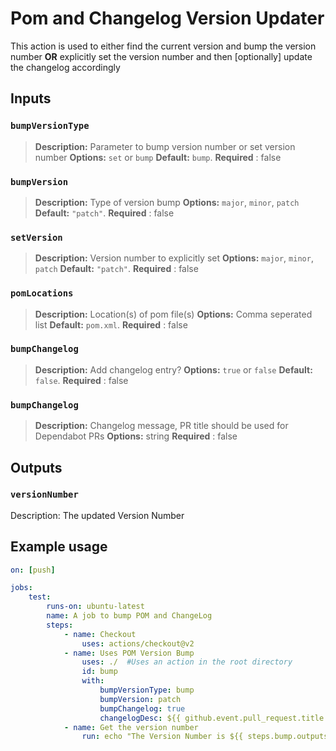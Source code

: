 
# Pom and Changelog Version Updater

This action is used to either find the current version and bump the version number **OR** explicitly set the version number and then [optionally] update the changelog accordingly

## Inputs


### `bumpVersionType`

> **Description:** Parameter to bump version number or set version number
> **Options:** `set` or `bump`
> **Default:** `bump`.
> **Required** : false
 

### `bumpVersion`

> **Description:** Type of version bump
> **Options:** `major`, `minor`, `patch`
> **Default:** `"patch"`.
> **Required** : false

### `setVersion`

> **Description:** Version number to explicitly set
> **Options:** `major`, `minor`, `patch`
> **Default:** `"patch"`.
> **Required** : false

### `pomLocations`

> **Description:** Location(s) of pom file(s)
> **Options:** Comma seperated list
> **Default:** `pom.xml`.
> **Required** : false

### `bumpChangelog`

> **Description:** Add changelog entry?
> **Options:** `true` or `false`
> **Default:** `false`.
> **Required** : false

### `bumpChangelog`

> **Description:** Changelog message, PR title should be used for Dependabot PRs
> **Options:** string
> **Required** : false

## Outputs

### `versionNumber`

  Description: The updated Version Number

## Example usage
```yaml
on: [push]

jobs:
	test:
		runs-on: ubuntu-latest
		name: A job to bump POM and ChangeLog
		steps:
			- name: Checkout
				uses: actions/checkout@v2
			- name: Uses POM Version Bump
				uses: ./  #Uses an action in the root directory
				id: bump
				with:
					bumpVersionType: bump
					bumpVersion: patch
					bumpChangelog: true
					changelogDesc: ${{ github.event.pull_request.title }}
			- name: Get the version number
				run: echo "The Version Number is ${{ steps.bump.outputs.versionNumber }}"
```